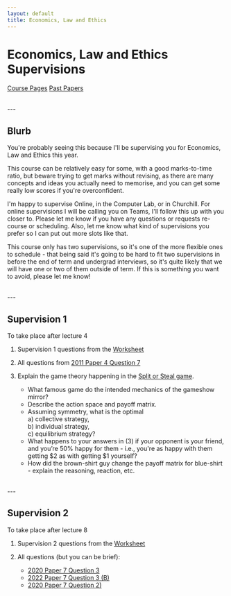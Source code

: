 ```yaml
---
layout: default
title: Economics, Law and Ethics
---
```


# Economics, Law and Ethics Supervisions
[Course Pages](https://www.cl.cam.ac.uk/teaching/2526/EconLaw/)
[Past Papers](https://www.cl.cam.ac.uk/teaching/exams/pastpapers/t-EconomicsLawandEthics.html)

<br>
---
<br>

## Blurb

You're probably seeing this because I'll be supervising you for Economics, Law and Ethics this year.

This course can be relatively easy for some, with a good marks-to-time ratio, but beware trying to get marks without revising, as there are many concepts and ideas you actually need to memorise, and you can get some really low scores if you're overconfident.

I'm happy to supervise Online, in the Computer Lab, or in Churchill. For online supervisions I will be calling you on Teams, I'll follow this up with you closer to. Please let me know if you have any questions or requests re- course or scheduling. Also, let me know what kind of supervisions you prefer so I can put out more slots like that. 

This course only has two supervisions, so it's one of the more flexible ones to schedule - that being said it's going to be hard to fit two supervisions in before the end of term and undergrad interviews, so it's quite likely that we will have one or two of them outside of term. If this is something you want to avoid, please let me know!

<br>
---
<br>

## Supervision 1
To take place after lecture 4

1. Supervision 1 questions from the [Worksheet](https://www.cl.cam.ac.uk/teaching/2425/EconLaw/supervision-material-2024-25.pdf)

2. All questions from [2011 Paper 4 Question 7](https://www.cl.cam.ac.uk/teaching/exams/pastpapers/y2011p4q7.pdf)

3. Explain the game theory happening in the [Split or Steal game](https://www.youtube.com/watch?v=S0qjK3TWZE8).
   - What famous game do the intended mechanics of the gameshow mirror?  
   - Describe the action space and payoff matrix.  
   - Assuming symmetry, what is the optimal  
     a) collective strategy,  
     b) individual strategy,  
     c) equilibrium strategy?  
   - What happens to your answers in (3) if your opponent is your friend, and you’re 50% happy for them - i.e., you're as happy with them getting \$2 as with getting \$1 yourself?  
   - How did the brown-shirt guy change the payoff matrix for blue-shirt - explain the reasoning, reaction, etc.

<br>
---
<br>

## Supervision 2
To take place after lecture 8

1. Supervision 2 questions from the [Worksheet](https://www.cl.cam.ac.uk/teaching/2425/EconLaw/supervision-material-2024-25.pdf)

2. All questions (but you can be brief):
   - [2020 Paper 7 Question 3](https://www.cl.cam.ac.uk/teaching/exams/pastpapers/y2020p7q3.pdf)  
   - [2022 Paper 7 Question 3 (B)](https://www.cl.cam.ac.uk/teaching/exams/pastpapers/y2022p7q3.pdf)  
   - [2020 Paper 7 Question 2)](https://www.cl.cam.ac.uk/teaching/exams/pastpapers/y2020p7q2.pdf)
